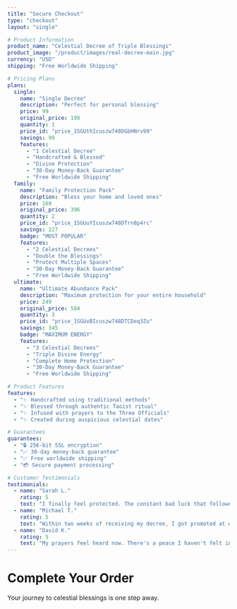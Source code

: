 ```yaml
---
title: "Secure Checkout"
type: "checkout"
layout: "single"

# Product Information
product_name: "Celestial Decree of Triple Blessings"
product_image: "/product/images/real-decree-main.jpg"
currency: "USD"
shipping: "Free Worldwide Shipping"

# Pricing Plans
plans:
  single:
    name: "Single Decree"
    description: "Perfect for personal blessing"
    price: 99
    original_price: 198
    quantity: 1
    price_id: "price_1SGUthIcuszw748DGbHNrv99"
    savings: 99
    features:
      - "1 Celestial Decree"
      - "Handcrafted & Blessed"
      - "Divine Protection"
      - "30-Day Money-Back Guarantee"
      - "Free Worldwide Shipping"
  family:
    name: "Family Protection Pack"
    description: "Bless your home and loved ones"
    price: 169
    original_price: 396
    quantity: 2
    price_id: "price_1SGUuYIcuszw748DTrn8p4rc"
    savings: 227
    badge: "MOST POPULAR"
    features:
      - "2 Celestial Decrees"
      - "Double the Blessings"
      - "Protect Multiple Spaces"
      - "30-Day Money-Back Guarantee"
      - "Free Worldwide Shipping"
  ultimate:
    name: "Ultimate Abundance Pack"
    description: "Maximum protection for your entire household"
    price: 249
    original_price: 594
    quantity: 3
    price_id: "price_1SGUvBIcuszw748DTCDeq3Zu"
    savings: 345
    badge: "MAXIMUM ENERGY"
    features:
      - "3 Celestial Decrees"
      - "Triple Divine Energy"
      - "Complete Home Protection"
      - "30-Day Money-Back Guarantee"
      - "Free Worldwide Shipping"

# Product Features
features:
  - "✨ Handcrafted using traditional methods"
  - "✨ Blessed through authentic Taoist ritual"
  - "✨ Infused with prayers to the Three Officials"
  - "✨ Created during auspicious celestial dates"

# Guarantees
guarantees:
  - "🔒 256-bit SSL encryption"
  - "✅ 30-day money-back guarantee"
  - "✅ Free worldwide shipping"
  - "💳 Secure payment processing"

# Customer Testimonials
testimonials:
  - name: "Sarah L."
    rating: 5
    text: "I finally feel protected. The constant bad luck that followed me for years just... stopped."
  - name: "Michael T."
    rating: 5
    text: "Within two weeks of receiving my decree, I got promoted at work. I'm not saying it's magic, but the timing was incredible."
  - name: "David K."
    rating: 5
    text: "My prayers feel heard now. There's a peace I haven't felt in a long time."
---
```


# Complete Your Order

Your journey to celestial blessings is one step away.
